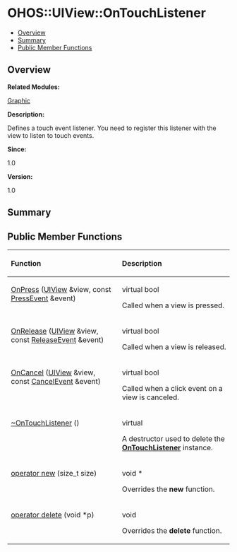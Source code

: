 # OHOS::UIView::OnTouchListener<a name="EN-US_TOPIC_0000001054918183"></a>

-   [Overview](#section189944701165635)
-   [Summary](#section1859733688165635)
-   [Public Member Functions](#pub-methods)

## **Overview**<a name="section189944701165635"></a>

**Related Modules:**

[Graphic](graphic.md)

**Description:**

Defines a touch event listener. You need to register this listener with the view to listen to touch events. 

**Since:**

1.0

**Version:**

1.0

## **Summary**<a name="section1859733688165635"></a>

## Public Member Functions<a name="pub-methods"></a>

<a name="table26566345165635"></a>
<table><thead align="left"><tr id="row137748023165635"><th class="cellrowborder" valign="top" width="50%" id="mcps1.1.3.1.1"><p id="p1948393554165635"><a name="p1948393554165635"></a><a name="p1948393554165635"></a>Function</p>
</th>
<th class="cellrowborder" valign="top" width="50%" id="mcps1.1.3.1.2"><p id="p1214249976165635"><a name="p1214249976165635"></a><a name="p1214249976165635"></a>Description</p>
</th>
</tr>
</thead>
<tbody><tr id="row518104559165635"><td class="cellrowborder" valign="top" width="50%" headers="mcps1.1.3.1.1 "><p id="p1461872689165635"><a name="p1461872689165635"></a><a name="p1461872689165635"></a><a href="graphic.md#ga2cfaed7013dc76bcbe9a5ea5d51caac3">OnPress</a> (<a href="ohos-uiview.md">UIView</a> &amp;view, const <a href="ohos-pressevent.md">PressEvent</a> &amp;event)</p>
</td>
<td class="cellrowborder" valign="top" width="50%" headers="mcps1.1.3.1.2 "><p id="p1375592958165635"><a name="p1375592958165635"></a><a name="p1375592958165635"></a>virtual bool </p>
<p id="p1671917966165635"><a name="p1671917966165635"></a><a name="p1671917966165635"></a>Called when a view is pressed. </p>
</td>
</tr>
<tr id="row808338076165635"><td class="cellrowborder" valign="top" width="50%" headers="mcps1.1.3.1.1 "><p id="p777296912165635"><a name="p777296912165635"></a><a name="p777296912165635"></a><a href="graphic.md#ga16fa19e254ae19fe181dba0ac9dd5d1f">OnRelease</a> (<a href="ohos-uiview.md">UIView</a> &amp;view, const <a href="ohos-releaseevent.md">ReleaseEvent</a> &amp;event)</p>
</td>
<td class="cellrowborder" valign="top" width="50%" headers="mcps1.1.3.1.2 "><p id="p838639962165635"><a name="p838639962165635"></a><a name="p838639962165635"></a>virtual bool </p>
<p id="p269860580165635"><a name="p269860580165635"></a><a name="p269860580165635"></a>Called when a view is released. </p>
</td>
</tr>
<tr id="row2007463970165635"><td class="cellrowborder" valign="top" width="50%" headers="mcps1.1.3.1.1 "><p id="p1791901112165635"><a name="p1791901112165635"></a><a name="p1791901112165635"></a><a href="graphic.md#ga7ce030676f1222599dd6367cd4b9cf7e">OnCancel</a> (<a href="ohos-uiview.md">UIView</a> &amp;view, const <a href="ohos-cancelevent.md">CancelEvent</a> &amp;event)</p>
</td>
<td class="cellrowborder" valign="top" width="50%" headers="mcps1.1.3.1.2 "><p id="p370799266165635"><a name="p370799266165635"></a><a name="p370799266165635"></a>virtual bool </p>
<p id="p187176516165635"><a name="p187176516165635"></a><a name="p187176516165635"></a>Called when a click event on a view is canceled. </p>
</td>
</tr>
<tr id="row264726049165635"><td class="cellrowborder" valign="top" width="50%" headers="mcps1.1.3.1.1 "><p id="p175243739165635"><a name="p175243739165635"></a><a name="p175243739165635"></a><a href="graphic.md#gacf19bb5f0c979bb6889d30a20b2737e1">~OnTouchListener</a> ()</p>
</td>
<td class="cellrowborder" valign="top" width="50%" headers="mcps1.1.3.1.2 "><p id="p1791906852165635"><a name="p1791906852165635"></a><a name="p1791906852165635"></a>virtual </p>
<p id="p682970715165635"><a name="p682970715165635"></a><a name="p682970715165635"></a>A destructor used to delete the <strong id="b697999237165635"><a name="b697999237165635"></a><a name="b697999237165635"></a><a href="ohos-uiview-ontouchlistener.md">OnTouchListener</a></strong> instance. </p>
</td>
</tr>
<tr id="row1391192566165635"><td class="cellrowborder" valign="top" width="50%" headers="mcps1.1.3.1.1 "><p id="p2063133012165635"><a name="p2063133012165635"></a><a name="p2063133012165635"></a><a href="graphic.md#ga4854963aa969ee20a6cd174a70f5cd23">operator new</a> (size_t size)</p>
</td>
<td class="cellrowborder" valign="top" width="50%" headers="mcps1.1.3.1.2 "><p id="p86275503165635"><a name="p86275503165635"></a><a name="p86275503165635"></a>void * </p>
<p id="p782873943165635"><a name="p782873943165635"></a><a name="p782873943165635"></a>Overrides the <strong id="b254385852165635"><a name="b254385852165635"></a><a name="b254385852165635"></a>new</strong> function. </p>
</td>
</tr>
<tr id="row647093719165635"><td class="cellrowborder" valign="top" width="50%" headers="mcps1.1.3.1.1 "><p id="p50516505165635"><a name="p50516505165635"></a><a name="p50516505165635"></a><a href="graphic.md#gadf1997a0f56ac2b220e7f0f8e8e0a6ef">operator delete</a> (void *p)</p>
</td>
<td class="cellrowborder" valign="top" width="50%" headers="mcps1.1.3.1.2 "><p id="p812620075165635"><a name="p812620075165635"></a><a name="p812620075165635"></a>void </p>
<p id="p314157598165635"><a name="p314157598165635"></a><a name="p314157598165635"></a>Overrides the <strong id="b1486715504165635"><a name="b1486715504165635"></a><a name="b1486715504165635"></a>delete</strong> function. </p>
</td>
</tr>
</tbody>
</table>

